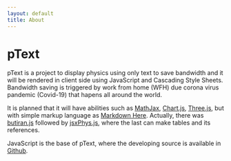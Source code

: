 ```yaml
---
layout: default
title: About
---
```

# pText

pText is a project to display physics using only text to save bandwidth and
it will be rendered in client side using JavaScript and Cascading Style Sheets. Bandwidth saving is triggered by work from home (WFH) due corona virus pandemic (Covid-19) that hapens all around the world.

It is planned that it will have abilities such as [MathJax](https://www.mathjax.org),
[Chart.js](https://www.chartjs.org), [Three.js](https://threejs.org), but
with simple markup language as [Markdown Here](https://markdown-here.com).
Actually, there was [butiran.js](https://github.com/dudung/butiran.js)
followed by [jsxPhys.js](https://github.com/dudung/jsxphys), where
the last can make tables and its references.

JavaScript is the base of pText, where the developing source is available in [Github](https://github.com/dudung/ptext).
